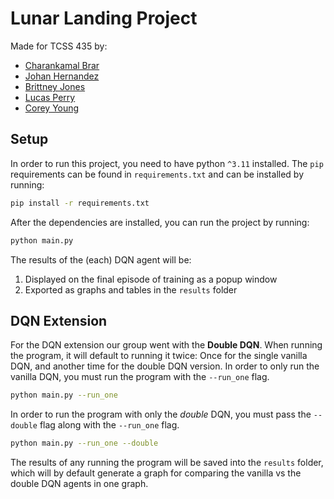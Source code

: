 # Lunar Landing Project

Made for TCSS 435 by:

- [Charankamal Brar](https://github.com/csbrar25)
- [Johan Hernandez](https://github.com/johan253)
- [Brittney Jones](https://github.com/jonesb7)
- [Lucas Perry](https://github.com/lperry2)
- [Corey Young](https://github.com/cyoung5233)

## Setup

In order to run this project, you need to have python `^3.11` installed. The `pip` requirements can be found in `requirements.txt` and can be installed by running:

```bash
pip install -r requirements.txt
```

After the dependencies are installed, you can run the project by running:

```bash
python main.py
```

The results of the (each) DQN agent will be:

1. Displayed on the final episode of training as a popup window
2. Exported as graphs and tables in the `results` folder

## DQN Extension

For the DQN extension our group went with the **Double DQN**. When running the program, it will default to running it twice: Once for the single vanilla DQN, and another time for the double DQN version. In order to only run the vanilla DQN, you must run the program with the `--run_one` flag.

```bash
python main.py --run_one
```

In order to run the program with only the _double_ DQN, you must pass the `--double` flag along with the `--run_one` flag.

```bash
python main.py --run_one --double
```

The results of any running the program will be saved into the `results` folder, which will by default generate a graph for comparing the vanilla vs the double DQN agents in one graph.
